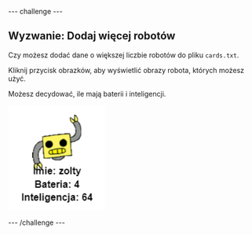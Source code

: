--- challenge ---

## Wyzwanie: Dodaj więcej robotów

Czy możesz dodać dane o większej liczbie robotów do pliku `cards.txt`.

Kliknij przycisk obrazków, aby wyświetlić obrazy robota, których możesz użyć.

Możesz decydować, ile mają baterii i inteligencji.

![zrzut ekranu](images/robotrumps-yellow.png)

--- /challenge ---
